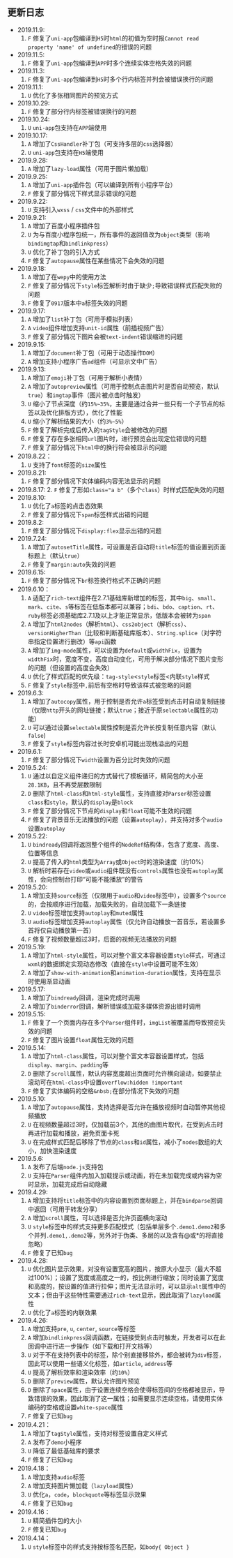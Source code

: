 ## 更新日志 ##
- 2019.11.9:
  1. `F` 修复了`uni-app`包编译到`H5`时`html`的初值为空时报`Cannot read property 'name' of undefined`的错误的问题  
- 2019.11.5:
  1. `F` 修复了`uni-app`包编译到`APP`时多个连续实体空格失效的问题  
- 2019.11.3:
  1. `F` 修复了`uni-app`包编译到`H5`时多个行内标签并列会被错误换行的问题  
- 2019.11.1:
  1. `U` 优化了多张相同图片的预览方式  
- 2019.10.29:
  1. `F` 修复了部分行内标签被错误换行的问题  
- 2019.10.24:
  1. `U` `uni-app`包支持在`APP`端使用  
- 2019.10.17:
  1. `A` 增加了`CssHandler`补丁包（可支持多层的`css`选择器）  
  2. `U` `uni-app`包支持在`H5`端使用  
- 2019.9.28:
  1. `A` 增加了`lazy-load`属性（可用于图片懒加载）  
- 2019.9.25:
  1. `A` 增加了`uni-app`插件包（可以编译到所有小程序平台）    
  2. `F` 修复了部分情况下样式显示错误的问题  
- 2019.9.22:
  1. `U` 支持引入`wxss` / `css`文件中的外部样式  
- 2019.9.21:
  1. `A` 增加了百度小程序插件包
  2. `U` 为与百度小程序包统一，所有事件的返回值改为`object`类型（影响`bindimgtap`和`bindlinkpress`）
  3. `U` 优化了补丁包的引入方式
  4. `F` 修复了`autopause`属性在某些情况下会失效的问题  
- 2019.9.18:
  1. `A` 增加了在`wepy`中的使用方法  
  2. `F` 修复了部分情况下`style`标签解析时由于缺少`;`导致错误样式匹配失败的问题
  2. `F` 修复了`0917`版本中`a`标签失效的问题  
- 2019.9.17:
  1. `A` 增加了`list`补丁包（可用于模拟列表）  
  2. `A` `video`组件增加支持`unit-id`属性（前插视频广告）  
  3. `F` 修复了部分情况下图片会被`text-indent`错误缩进的问题  
- 2019.9.15:
  1. `A` 增加了`document`补丁包（可用于动态操作`DOM`）  
  2. `A` 增加支持小程序广告`ad`组件（可显示文中广告）  
- 2019.9.13:
  1. `A` 增加了`emoji`补丁包（可用于解析小表情）
  2. `A` 增加了`autopreview`属性（可用于控制点击图片时是否自动预览，默认`true`）和`imgtap`事件（图片被点击时触发）
  3. `U` 缩小了节点深度（约`15%~35%`，主要是通过合并一些只有一个子节点的标签以及优化排版方式），优化了性能
  4. `U` 缩小了解析结果的大小（约`3%~5%`）
  5. `F` 修复了解析完成后传入的`tagStyle`会被修改的问题
  6. `F` 修复了存在多张相同`url`图片时，进行预览会出现定位错误的问题
  7. `F` 修复了部分情况下`html`中的换行符会被显示的问题
- 2019.8.22：
  1. `U` 支持了`font`标签的`size`属性
- 2019.8.21:
  1. `F` 修复了部分情况下实体编码内容无法显示的问题
- 2019.8.17:
  2. `F` 修复了形如`class="a b"`（多个`class`）时样式匹配失效的问题
- 2019.8.10:
  1. `U` 优化了`a`标签的点击态效果
  2. `F` 修复了部分情况下`span`标签样式出错的问题
- 2019.8.2:
  1. `F` 修复了部分情况下`display:flex`显示出错的问题
- 2019.7.24:
  1. `A` 增加了`autosetTitle`属性，可设置是否自动将`title`标签的值设置到页面标题上（默认`true`）
  2. `F` 修复了`margin:auto`失效的问题
- 2019.6.15:
  1. `F` 修复了部分情况下`br`标签换行格式不正确的问题
- 2019.6.10：
  1. `A` 适配了`rich-text`组件在2.7.1基础库新增加的标签，其中`big`、`small`、`mark`、`cite`、`s`等标签在低版本都可以兼容；`bdi`、`bdo`、`caption`、`rt`、`ruby`标签必须基础库2.7.1及以上才能正常显示，低版本会被转为`span`
  2. `A` 增加了`html2nodes`（解析`html`）、`css2object`（解析`css`）、`versionHigherThan`（比较和判断基础库版本）、`String.splice`（对字符串指定位置进行删改）等`api`函数
  3. `A` 增加了`img-mode`属性，可以设置为`default`或`widthFix`，设置为`widthFix`时，宽度不变，高度自动变化，可用于解决部分情况下图片变形的问题（但设置的高度会失效）
  4. `U` 优化了样式匹配的优先级：`tag-style`&lt;`style`标签&lt;内联`style`样式
  5. `F` 修复了`style`标签中`,`前后有空格时导致该样式被忽略的问题
- 2019.6.3:
  1. `A` 增加了`autocopy`属性，用于控制是否允许`a`标签受到点击时自动复制链接（仅限`http`开头的网址链接；默认`true`；接近于原`selectable`属性的功能）
  2. `U` 可以通过设置`selectable`属性控制是否允许长按复制任意内容（默认`false`)
  3. `F` 修复了`style`标签内容过长时安卓机可能出现栈溢出的问题
- 2019.6.1:
  1. `F` 修复了部分情况下`width`设置为百分比时失效的问题
- 2019.5.24:
  1. `U` 通过以自定义组件递归的方式替代了模板循环，精简包的大小至`28.1KB`，且不再受层数限制
  2. `D` 删除了`html-class`和`html-style`属性，支持直接对`Parser`标签设置`class`和`style`，默认的`display`是`block`
  3. `F` 修复了部分情况下节点的`display`和`float`可能不生效的问题
  4. `F` 修复了背景音乐无法播放的问题（设置`autoplay`），并支持对多个`audio`设置`autoplay`
- 2019.5.22:
  1. `U` `bindready`回调将返回整个组件的`NodeRef`结构体，包含了宽度、高度、位置等信息
  2. `U` 提高了传入的`html`类型为`Array`或`Object`时的渲染速度（约10%）
  3. `U` 解析时若存在`video`或`audio`组件既没有`controls`属性也没有`autoplay`属性，会向控制台打印“可能不能播放”的警告
- 2019.5.20:
  1. `A` 增加支持`source`标签（仅限用于`audio`和`video`标签中），设置多个`source`的，会按顺序进行加载，加载失败的，自动加载下一条链接
  2. `U` `video`标签增加支持`autoplay`和`muted`属性
  3. `U` `audio`标签增加支持`autoplay`属性（仅允许自动播放一首音乐，若设置多首将仅自动播放第一首）
  4. `F` 修复了视频数量超过3时，后面的视频无法播放的问题
- 2019.5.19: 
  1. `A` 增加了`html-style`属性，可以对整个富文本容器设置`style`样式，可通过`wxml`的数据绑定实现动态修改（直接在`style`中设置可能不生效）
  2. `A` 增加了`show-with-animation`和`animation-duration`属性，支持在显示时使用渐显动画
- 2019.5.17:
  1. `A` 增加了`bindready`回调，渲染完成时调用
  2. `A` 增加了`binderror`回调，解析错误或加载多媒体资源出错时调用
- 2019.5.15:
  1. `F` 修复了一个页面内存在多个`Parser`组件时，`imgList`被覆盖而导致预览失效的问题
  2. `F` 修复了图片设置`float`属性无效的问题
- 2019.5.14:
  1. `A` 增加了`html-class`属性，可以对整个富文本容器设置样式，包括`display`、`margin`、`padding`等
  2. `D` 删除了`scroll`属性，默认内容宽度超出页面时允许横向滚动，如要禁止滚动可在`html-class`中设置`overflow:hidden !important`
  3. `F` 修复了实体编码的空格`&nbsb;`在部分情况下失效的问题
- 2019.5.10:
  1. `A` 增加了`autopause`属性，支持选择是否允许在播放视频时自动暂停其他视频播放
  2. `U` 在视频数量超过3时，仅加载前3个，其他的由图片取代，在受到点击时再进行加载和播放，避免页面卡死
  3. `U` 在完成样式匹配后移除了节点的`class`和`id`属性，减小了`nodes`数组的大小，加快渲染速度
- 2019.5.6:
  1. `A` 发布了后端`node.js`支持包 
  2. `U` 支持在`Parser`组件内加入加载提示或动画，将在未加载完成或内容为空时显示，加载完成后自动隐藏
- 2019.4.29:
  1. `A` 增加支持将`title`标签中的内容设置到页面标题上，并在`bindparse`回调中返回（可用于转发分享）
  2. `A` 增加`scroll`属性，可以选择是否允许页面横向滚动
  3. `U` `style`标签中的样式支持更多匹配模式（包括单层多个`.demo1.demo2`和多个并列`.demo1,.demo2`等，另外对于伪类、多层的以及含有@或*的将直接忽略）
  4. `F` 修复了已知`bug`
- 2019.4.28:
  1. `U` 优化图片显示效果，对没有设置宽高的图片，按原大小显示（最大不超过100%）；设置了宽度或高度之一的，按比例进行缩放；同时设置了宽度和高度的，按设置的值进行拉伸；图片无法显示时，可以显示`alt`属性中的文本；但由于这些特性需要通过`rich-text`显示，因此取消了`lazyload`属性
  2. `U` 优化了`a`标签的内联效果
- 2019.4.26:
  1. `A` 增加支持`pre`, `u`, `center`, `source`等标签
  2. `A` 增加`bindlinkpress`回调函数，在链接受到点击时触发，开发者可以在此回调中进行进一步操作（如下载和打开文档等）
  3. `U` 对于不在支持列表中的标签，除个别直接移除外，都会被转为`div`标签，因此可以使用一些语义化标签，如`article`, `address`等
  4. `U` 提高了解析效率和渲染效率（约`10%`）
  5. `D` 删除了`preview`属性，默认允许图片预览
  6. `D` 删除了`space`属性，由于设置连续空格会使得标签间的空格都被显示，导致错误的效果，因此取消了这一属性；如需要显示连续空格，请使用实体编码的空格或设置`white-space`属性
  7. `F` 修复了已知`bug`
- 2019.4.21：
  1. `A` 增加了`tagStyle`属性，支持对标签设置自定义样式
  2. `A` 发布了`demo`小程序
  3. `U` 降低了最低基础库的要求  
  4. `F` 修复了已知`bug`
- 2019.4.18：  
  1. `A` 增加支持`audio`标签
  2. `A` 增加支持图片懒加载（`lazyload`属性）
  3. `U` 优化`a`，`code`，`blockquote`等标签显示效果
  4. `F` 修复了已知`bug`
- 2019.4.16：
  1. `U` 精简插件包的大小
  2. `F` 修复已知`bug`
- 2019.4.14：
  1. `U` `style`标签中的样式支持按标签名匹配，如`body{ Object }`
